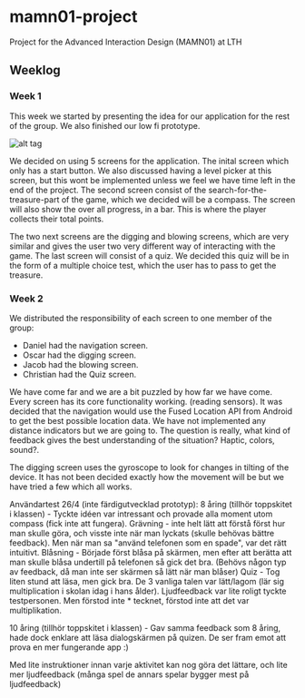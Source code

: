 # mamn01-project
Project for the Advanced Interaction Design (MAMN01) at LTH

## Weeklog
### Week 1
This week we started by presenting the idea for our application for the rest of the group.
We also finished our low fi prototype. 

![alt tag](https://raw.github.com/dabbe/mamn01-project/master/images/lowfi.jpg)

We decided on using 5 screens for the application. The inital screen which only has a start button. We also discussed having a level picker at this screen, but this wont be implemented unless we feel we have time left in the end of the project. The second screen consist of the search-for-the-treasure-part of the game, which we decided will be a compass. The screen will also show the over all progress, in a bar. This is where the player collects their total points. 

The two next screens are the digging and blowing screens, which are very similar and gives the user two very different way of interacting with the game. The last screen will consist of a quiz. We decided this quiz will be in the form of a multiple choice test, which the user has to pass to get the treasure.

### Week 2
We distributed the responsibility of each screen to one member of the group: 
* Daniel had the navigation screen.
* Oscar had the digging screen.
* Jacob had the blowing screen.
* Christian had the Quiz screen.
 
We have come far and we are a bit puzzled by how far we have come. Every screen has its core functionality working. (reading sensors). It was decided that the navigation would use the Fused Location API from Android to get the best possible location data. We have not implemented any distance indicators but we are going to. The question is really, what kind of feedback gives the best understanding of the situation? Haptic, colors, sound?.

The digging screen uses the gyroscope to look for changes in tilting of the device. It has not been decided exactly how the movement will be but we have tried a few which all works. 
 
Användartest 26/4 (inte färdigutvecklad prototyp):
8 åring (tillhör toppskitet i klassen) - Tyckte idéen var intressant och provade alla moment utom compass (fick inte att fungera). 
Grävning - inte helt lätt att förstå först hur man skulle göra, och visste inte när man lyckats (skulle behövas bättre feedback). Men när man sa "använd telefonen som en spade", var det rätt intuitivt.
Blåsning - Började först blåsa på skärmen, men efter att berätta att man skulle blåsa undertill på telefonen så gick det bra. (Behövs någon typ av feedback, då man inte ser skärmen så lätt när man blåser)
Quiz - Tog liten stund att läsa, men gick bra. De 3 vanliga talen var lätt/lagom (lär sig multiplication i skolan idag i hans ålder). Ljudfeedback var lite roligt tyckte testpersonen. Men förstod inte * tecknet, förstod inte att det var multiplikation.

10 åring (tillhör toppskitet i klassen) - Gav samma feedback som 8 åring, hade dock enklare att läsa dialogskärmen på quizen. 
De ser fram emot att prova en mer fungerande app :)

Med lite instruktioner innan varje aktivitet kan nog göra det lättare, och lite mer ljudfeedback (många spel de annars spelar bygger mest på ljudfeedback)
